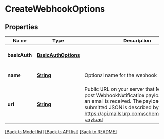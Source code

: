 # CreateWebhookOptions
## Properties

Name | Type | Description | Notes
------------ | ------------- | ------------- | -------------
**basicAuth** | [**BasicAuthOptions**](BasicAuthOptions.md) |  | [optional] [default to null]
**name** | [**String**](string.md) | Optional name for the webhook | [optional] [default to null]
**url** | [**String**](string.md) | Public URL on your server that MailSlurp can post WebhookNotification payload to when an email is received. The payload of the submitted JSON is described by https://api.mailslurp.com/schemas/webhook-payload | [optional] [default to null]

[[Back to Model list]](../README.md#documentation-for-models) [[Back to API list]](../README.md#documentation-for-api-endpoints) [[Back to README]](../README.md)

